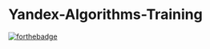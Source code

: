 ﻿# Yandex-Algorithms-Training
[![forthebadge](https://forthebadge.com/images/badges/works-on-my-machine.svg)](https://forthebadge.com)

